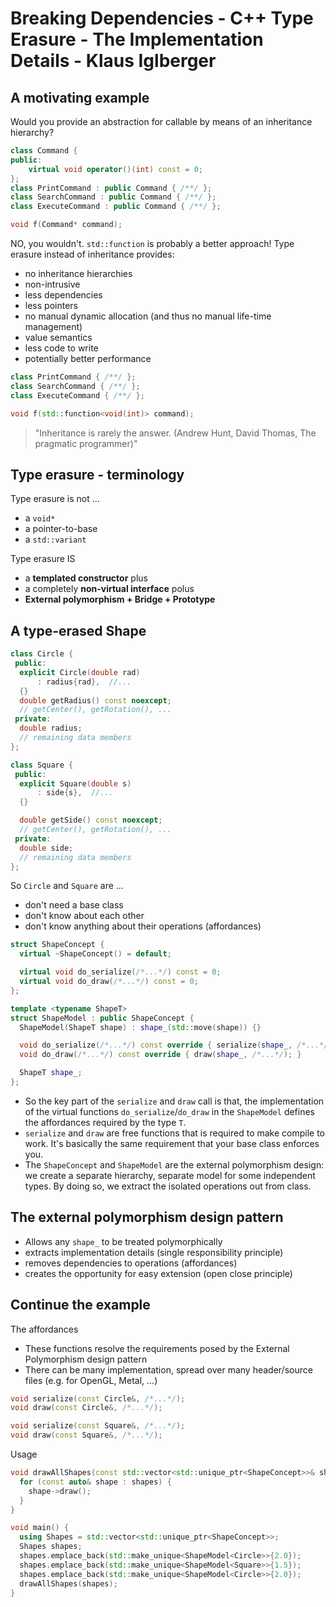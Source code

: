 # Breaking Dependencies - C++ Type Erasure - The Implementation Details - Klaus Iglberger


## A motivating example

Would you provide an abstraction for callable by means of an inheritance hierarchy?

```cpp
class Command {
public:
    virtual void operator()(int) const = 0;
};
class PrintCommand : public Command { /**/ };
class SearchCommand : public Command { /**/ };
class ExecuteCommand : public Command { /**/ };

void f(Command* command);
```

NO, you wouldn't. `std::function` is probably a better approach! Type erasure instead of inheritance provides:

- no inheritance hierarchies
- non-intrusive
- less dependencies
- less pointers
- no manual dynamic allocation (and thus no manual life-time management)
- value semantics
- less code to write
- potentially better performance

```cpp
class PrintCommand { /**/ };
class SearchCommand { /**/ };
class ExecuteCommand { /**/ };

void f(std::function<void(int)> command);
```

> "Inheritance is rarely the answer. (Andrew Hunt, David Thomas, The pragmatic programmer)"

## Type erasure - terminology

Type erasure is not ...

- a `void*`
- a pointer-to-base
- a `std::variant`

Type erasure IS

- a **templated constructor** plus
- a completely **non-virtual interface** polus
- **External polymorphism + Bridge + Prototype**

## A type-erased Shape

```cpp
class Circle {
 public:
  explicit Circle(double rad)
      : radius{rad},  //...
  {}
  double getRadius() const noexcept;
  // getCenter(), getRotation(), ...
 private:
  double radius;
  // remaining data members
};

class Square {
 public:
  explicit Square(double s)
      : side{s},  //...
  {}

  double getSide() const noexcept;
  // getCenter(), getRotation(), ...
 private:
  double side;
  // remaining data members
};
```

So `Circle` and `Square` are ...

- don't need a base class
- don't know about each other
- don't know anything about their operations (affordances)

```cpp
struct ShapeConcept {
  virtual ~ShapeConcept() = default;

  virtual void do_serialize(/*...*/) const = 0;
  virtual void do_draw(/*...*/) const = 0;
};

template <typename ShapeT>
struct ShapeModel : public ShapeConcept {
  ShapeModel(ShapeT shape) : shape_(std::move(shape)) {}

  void do_serialize(/*...*/) const override { serialize(shape_, /*...*/); }
  void do_draw(/*...*/) const override { draw(shape_, /*...*/); }

  ShapeT shape_;
};
```

- So the key part of the `serialize` and `draw` call is that, the implementation of the virtual functions `do_serialize`/`do_draw` in the `ShapeModel` defines the affordances required by the type `T`.
- `serialize` and `draw` are free functions that is required to make compile to work. It's basically the same requirement that your base class enforces you.
- The `ShapeConcept` and `ShapeModel` are the external polymorphism design: we create a separate hierarchy, separate model for some independent types. By doing so, we extract the isolated operations out from class.

## The external polymorphism design pattern

- Allows any `shape_` to be treated polymorphically
- extracts implementation details (single responsibility principle)
- removes dependencies to operations (affordances)
- creates the opportunity for easy extension (open close principle)

## Continue the example

The affordances

- These functions resolve the requirements posed by the External Polymorphism design pattern
- There can be many implementation, spread over many header/source files (e.g. for OpenGL, Metal, ...)


```cpp
void serialize(const Circle&, /*...*/);
void draw(const Circle&, /*...*/);

void serialize(const Square&, /*...*/);
void draw(const Square&, /*...*/);
```

Usage

```cpp
void drawAllShapes(const std::vector<std::unique_ptr<ShapeConcept>>& shapes) {
  for (const auto& shape : shapes) {
    shape->draw();
  }
}

void main() {
  using Shapes = std::vector<std::unique_ptr<ShapeConcept>>;
  Shapes shapes;
  shapes.emplace_back(std::make_unique<ShapeModel<Circle>>{2.0});
  shapes.emplace_back(std::make_unique<ShapeModel<Square>>{1.5});
  shapes.emplace_back(std::make_unique<ShapeModel<Circle>>{2.0});
  drawAllShapes(shapes);
}
```





